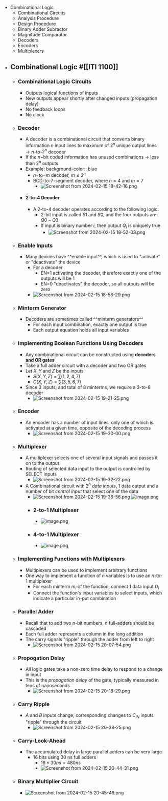 - Combinational Logic
	- Combinational Circuits
	- Analysis Procedure
	- Design Procedure
	- Binary Adder Subractor
	- Magnitude Comparator
	- Decoders
	- Encoders
	- Multiplexers
- ## Combinational Logic #[[ITI 1100]]
	- ### Combinational Logic Circuits
		- Outputs logical functions of inputs
		- New outputs appear shortly after changed inputs (propagation delay)
		- No feedback loops
		- No clock
	- ### Decoder
		- A decoder is a combinational circuit that converts binary information $n$ input lines to maximum of $2^n$ unique output lines $\rightarrow n$-to-$2^n$ decoder
		- If the $n-$bit coded information has unused combinations $\rightarrow$ less than $2^n$ outputs
		- Example:
		  background-color:: blue
			- $n-$to$-m$ decoder, $m \le 2^n$
			- BCD-to-7-segment decoder, where $n = 4$ and $m=7$
				- ![Screenshot from 2024-02-15 18-42-16.png](../assets/Screenshot_from_2024-02-15_18-42-16_1708040568820_0.png)
		- #### 2-to-4 Decoder
			- A 2-to-4 decoder operates according to the following logic:
				- 2-bit input is called $S1$ and $S0$, and the four outputs are $Q0-Q3$
				- If input is binary number $i$, then output $Q_i$ is uniquely true
					- ![Screenshot from 2024-02-15 18-52-03.png](../assets/Screenshot_from_2024-02-15_18-52-03_1708041222793_0.png)
	- ### Enable Inputs
		- Many devices have ^^enable input^^, which is used to "activate" or "deactivate" the device
			- For a decoder
				- EN=1 activating the decoder, therefore exactly one of the outputs will be 1
				- EN=0 "deactivates" the decoder, so all outputs will be zero
			- ![Screenshot from 2024-02-15 18-58-29.png](../assets/Screenshot_from_2024-02-15_18-58-29_1708041525068_0.png)
	- ### Minterm Generator
		- Decoders are sometimes called ^^minterm generators^^
			- For each input combination, exactly one output is true
			- Each output equation holds all input variables
	- ### Implementing Boolean Functions Using Decoders
		- Any combinational circuit can be constructed using **decoders and OR gates**
		- Take a full adder circuit with a decoder and two OR gates
		- Let $X,Y$ and $Z$ be the inputs
			- $S(X,Y,Z) = \sum (1,2,4,7)$
			- $C(X,Y,Z) = \sum (3,5,6,7)$
		- Since 3 inputs, and total of 8 minterms, we require a 3-to-8 decoder
			- ![Screenshot from 2024-02-15 19-21-25.png](../assets/Screenshot_from_2024-02-15_19-21-25_1708042903431_0.png)
	- ### Encoder
		- An encoder has a number of input lines, only one of which is activated at a given time, opposite of the decoding process
			- ![Screenshot from 2024-02-15 19-30-00.png](../assets/Screenshot_from_2024-02-15_19-30-00_1708043420921_0.png)
	- ### Multiplexer
		- A multiplexer selects one of several input signals and passes it on to the output
		- Routing of selected data input to the output is controlled by SELECT inputs
			- ![Screenshot from 2024-02-15 19-32-22.png](../assets/Screenshot_from_2024-02-15_19-32-22_1708043655840_0.png)
		- A Combinational circuit with $2^n$ *data inputs*, $1$ data output and a number of bit *control input* that select one of the data
			- ![Screenshot from 2024-02-15 19-36-56.png](../assets/Screenshot_from_2024-02-15_19-36-56_1708043865016_0.png) ![image.png](../assets/image_1708043931543_0.png)
			- ### 2-to-1 Multiplexer
				- ![image.png](../assets/image_1708044103798_0.png)
			- ### 4-to-1 Multiplexer
				- ![image.png](../assets/image_1708044248740_0.png)
	- ### Implementing Functions with Multiplexers
		- Multiplexers can be used to implement arbitrary functions
		- One way to implement a function of $n$ variables is to use an $n$-to-1 multiplexer
			- For each minterm $m_i$ of the function, connect 1 data input $D_i$
			- Connect the function's input variables to select inputs, which indicate a particular in-put combination
	- ### Parallel Adder
		- Recall that to add two $n$-bit numbers, $n$ full-adders should be cascaded
		- Each full adder represents a column in the long addition
		- The carry signals "ripple" through the adder from left to right
			- ![Screenshot from 2024-02-15 20-07-54.png](../assets/Screenshot_from_2024-02-15_20-07-54_1708045698278_0.png)
	- ### Propogation Delay
		- All logic gates take a non-zero time delay to respond to a change in input
		- This is the *propagation delay* of the gate, typically measured in tens of nanoseconds
			- ![Screenshot from 2024-02-15 20-18-29.png](../assets/Screenshot_from_2024-02-15_20-18-29_1708046404255_0.png)
	- ### Carry Ripple
		- $A$ and $B$ inputs change, corresponding changes to $C_{IN}$ inputs "ripple" through the circuit
			- ![Screenshot from 2024-02-15 20-38-25.png](../assets/Screenshot_from_2024-02-15_20-38-25_1708047524226_0.png)
	- ### Carry-Look-Ahead
		- The accumulated delay in large parallel adders can be very large
			- 16 bits using 30 ns full adders
				- $16 \times 30ns = 480 ns$
				- ![Screenshot from 2024-02-15 20-44-31.png](../assets/Screenshot_from_2024-02-15_20-44-31_1708047895190_0.png)
	- ### Binary Multiplier Circuit
		- ![Screenshot from 2024-02-15 20-45-49.png](../assets/Screenshot_from_2024-02-15_20-45-49_1708048033436_0.png)